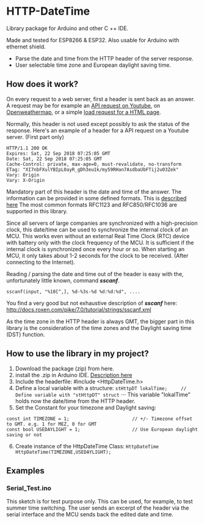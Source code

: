 # HTTP-DateTime
Library package for Arduino and other C ++ IDE. 

Made and tested for ESP8266 & ESP32. Also usable for Arduino with ethernet shield.
- Parse the date and time from the HTTP header of the server response.
- User selectable time zone and European daylight saving time.

## How does it work?
On every request to a web server, first a header is sent back as an answer. A request may be for example an [API request on Youtube](https://developers.google.com/youtube/v3/), on [Openweathermap](https://openweathermap.org/api), or a simple [load request for a HTML page](https://www.google.ch).

Normally, this header is not used except possibly to ask the status of the response. Here's an example of a header for a API request on a Youtube server. (First part only)
``` 
HTTP/1.1 200 OK
Expires: Sat, 22 Sep 2018 07:25:05 GMT
Date: Sat, 22 Sep 2018 07:25:05 GMT
Cache-Control: private, max-age=0, must-revalidate, no-transform
ETag: "XI7nbFXulYBIpL0ayR_gDh3eu1k/my59RHan7AsdbaUbFTij2u03Zek"
Vary: Origin
Vary: X-Origin
```
Mandatory part of this header is the date and time of the answer. The information can be provided in some defined formats. This is [described here](https://www.w3.org/Protocols/rfc2616/rfc2616-sec3.html#sec3.3.1) The most common formats RFC1123 and RFC850/RFC1036 are supported in this library.

Since all servers of large companies are synchronized with a high-precision clock, this date/time can be used to synchronize the internal clock of an MCU. This works even without an external Real Time Clock (RTC) device with battery only with the clock frequency of the MCU. It is sufficient if the internal clock is synchronized once every hour or so. When starting an MCU, it only takes about 1-2 seconds for the clock to be received. (After connecting to the Internet).

Reading / parsing the date and time out of the header is easy with the, unfortunately little known, command **_sscanf_**.
```
sscanf(input, "%10[^,], %d-%3s-%d %d:%d:%d", ....
```
You find a very good but not exhaustive description of **_sscanf_** here: http://docs.roxen.com/pike/7.0/tutorial/strings/sscanf.xml

As the time zone in the HTTP header is always GMT, the bigger part in this library is the consideration of the time zones and the Daylight saving time (DST) function.

## How to use the library in my project?
1. Download the package (zip) from here.
2. install the .zip in Arduino IDE. [Description here](https://www.arduino.cc/en/Guide/Libraries#toc4)
3. Include the headerfile: #include <HttpDateTime.h>
4. Define a local variable with a structure: `stHttpDT lokalTime;     // Define variable with "stHttpDT" struct`
⋅⋅⋅ This variable "lokalTime" holds now the date/time from the HTTP header.
5. Set the Constant for your timezone and Daylight saving:
```
const int TIMEZONE = 1;                       // +/- Timezone offset to GMT. e.g. 1 for MEZ, 0 for GMT
const bool USEDAYLIGHT = 1;                   // Use European daylight saving or not
```
6. Create instance of the HttpDateTime Class: `HttpDateTime HttpDateTime(TIMEZONE,USEDAYLIGHT);`

## Examples
### Serial_Test.ino
This sketch is for test purpose only.
This can be used, for example, to test summer time switching. The user sends an excerpt of the header via the serial interface and the MCU sends back the edited date and time.

